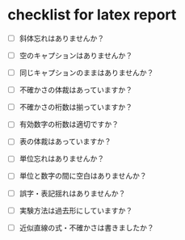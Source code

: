 # checklist for latex report

- [ ] 斜体忘れはありませんか？
- [ ] 空のキャプションはありませんか？
- [ ] 同じキャプションのままはありませんか？
- [ ] 不確かさの体裁はあっていますか？
- [ ] 不確かさの桁数は揃っていますか？
- [ ] 有効数字の桁数は適切ですか？
- [ ] 表の体裁はあっていますか？
- [ ] 単位忘れはありませんか？
- [ ] 単位と数字の間に空白はありませんか？
- [ ] 誤字・表記揺れはありませんか？

- [ ] 実験方法は過去形にしていますか？
- [ ] 近似直線の式・不確かさは書きましたか？
